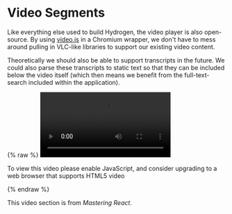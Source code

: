 # Video Segments

Like everything else used to build Hydrogen, the video player is also open-source. By using [video.js](http://videojs.com) in a Chromium wrapper, we don't have to mess around pulling in VLC-like libraries to support our existing video content.

Theoretically we should also be able to support transcripts in the future. We could also parse these transcripts to static text so that they can be included below the video itself (which then means we benefit from the full-text-search included within the application).

{% raw %}
<video id="videoEmbed" class="video-js vjs-default-skin vjs-16-9 vjs-big-play-centered vjs-fluid" controls preload="auto" data-setup="{}">
  <source src="assets/video.mp4" type="video/mp4">
  <p class="vjs-no-js">To view this video please enable JavaScript, and consider upgrading to a web browser that supports HTML5 video</p>
</video>
{% endraw %}

This video section is from *Mastering React*.
